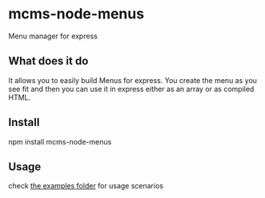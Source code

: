 mcms-node-menus
======================

Menu manager for express

## What does it do
It allows you to easily build Menus for express. You create the menu as you see fit and then you can use it in express
either as an array or as compiled HTML.

## Install
npm install mcms-node-menus

## Usage
check [the examples folder](https://github.com/mbouclas/mcms-node-menus/tree/master/exapmples) for usage scenarios
